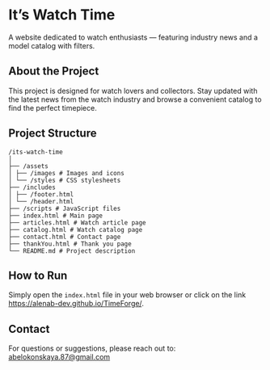 # It’s Watch Time

A website dedicated to watch enthusiasts — featuring industry news and a model catalog with filters.

## About the Project

This project is designed for watch lovers and collectors. Stay updated with the latest news from the watch industry and browse a convenient catalog to find the perfect timepiece.

## Project Structure

```
/its-watch-time
│
├── /assets
│ ├── /images # Images and icons
│ └── /styles # CSS stylesheets
├── /includes
│ ├── /footer.html
│ └── /header.html
├── /scripts # JavaScript files
├── index.html # Main page
├── articles.html # Watch article page
├── catalog.html # Watch catalog page
├── contact.html # Contact page
├── thankYou.html # Thank you page
└── README.md # Project description
```

## How to Run

Simply open the `index.html` file in your web browser or click on the link https://alenab-dev.github.io/TimeForge/.

## Contact

For questions or suggestions, please reach out to: abelokonskaya.87@gmail.com

